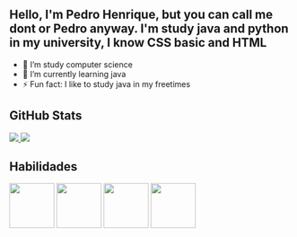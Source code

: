 ## Hello, I'm Pedro Henrique, but you can call me dont or Pedro anyway. I'm study java and python in my university, I know CSS basic and HTML

- 🔭 I’m study computer science
- 🌱 I’m currently learning java 
- ⚡ Fun fact: I like to study java in my freetimes 

## GitHub Stats
<div>
  <a href="https://github.com/dontzinn">
    <img align="bottom" src="https://github-readme-stats.vercel.app/api?username=dontzinn&theme=tokyonight&show_icons=true"/>
  <a href="https://github.com/dontzinn/github-readme-stats">
    <img  align="bottom"src="https://github-readme-stats.vercel.app/api/top-langs/?username=dontzinn&layout=compact&theme=tokyonight" />
  </a>
</div>

## Habilidades
<div>
  <img height="80em" src="https://cdn.jsdelivr.net/gh/devicons/devicon/icons/html5/html5-plain-wordmark.svg" />
  <img height="80em" src="https://cdn.jsdelivr.net/gh/devicons/devicon/icons/css3/css3-plain-wordmark.svg" />
  <img height="80em" src="https://cdn.jsdelivr.net/gh/devicons/devicon/icons/java/java-plain.svg" />
  <img height="80em" src="https://cdn.jsdelivr.net/gh/devicons/devicon/icons/python/python-plain-wordmark.svg" />  
</div>